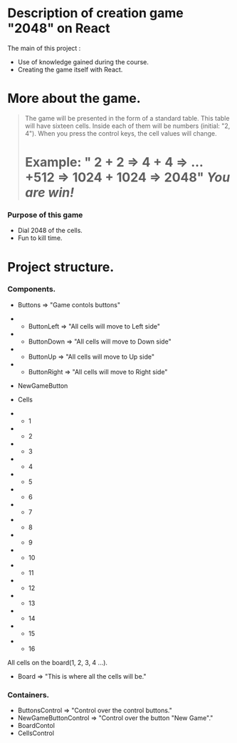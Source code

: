 # Description of creation game "2048" on React

The main of this project :
   

 - Use of knowledge gained during the course.
 - Creating the game itself with React.
 
 # More about the game.




> The game will be presented in the form of a standard table.
> This table will have sixteen cells. Inside each of them will be numbers (initial: "2, 4").
> When you press the control keys, the cell values will change.
> # Example: " 2 + 2 => 4 + 4 => ... +512 => 1024 + 1024 => 2048"  _You are win!_

### Purpose of this game

- Dial 2048 of the cells.
- Fun to kill time.


# Project structure.

### Components.

* Buttons => "Game contols buttons" 
* * ButtonLeft => "All cells will move to Left side"
* * ButtonDown => "All cells will move to Down side"
* * ButtonUp => "All cells will move to Up side"
* * ButtonRight => "All cells will move to Right side"

* NewGameButton
 
* Cells
* * 1
* * 2
* * 3
* * 4
* * 5
* * 6
* * 7
* * 8
* * 9
* * 10
* * 11
* * 12
* * 13
* * 14
* * 15
* * 16

>
All cells on the board(1, 2, 3, 4 ...). 

* Board => "This is where all the cells will be."

### Containers.

* ButtonsControl => "Control over the control buttons."
* NewGameButtonControl => "Control over the button "New Game"."
* BoardContol
* CellsControl
 